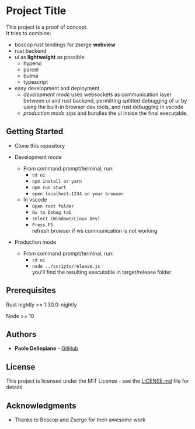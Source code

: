 # Project Title

This project is a proof of concept.  
It tries to combine:

* boscop rust bindings for zserge **webview**
* rust backend
* ui as **lightweight** as possible:
  * hyperui
  * parcel
  * bulma
  * typescript
* easy development and deployment  
  * *development mode* uses websockets as communication layer between ui and rust backend, permitting splitted debugging of ui by using the built-in browser dev tools, and rust debugging in vscode
  * *production mode* zips and bundles the ui inside the final executable.

## Getting Started

* Clone this repository

* Development mode
  * From command prompt/terminal, run:
    * ```cd ui```
    * ```npm install or yarn```
    * ```npm run start```
    * ```open localhost:1234 on your browser```
  * In vscode
    * ```Open root folder```
    * ```Go to Debug tab```
    * ```select (Windows/Linux Dev)```
    * ```Press F5```  
    refresh browser if ws communication is not working

* Production mode
  * From command prompt/terminal, run:
    * ```cd ui```
    * ```node ../scripts/release.js```  
    you'll find the resulting executable in target/release folder

## Prerequisites

Rust nightly >= 1.30.0-nightly

Node >= 10

## Authors

* **Paolo Dellepiane** - [GitHub](https://github.com/paolod29)

## License

This project is licensed under the MIT License - see the [LICENSE.md](LICENSE.md) file for details

## Acknowledgments

* Thanks to Boscop and Zserge for their awesome work
